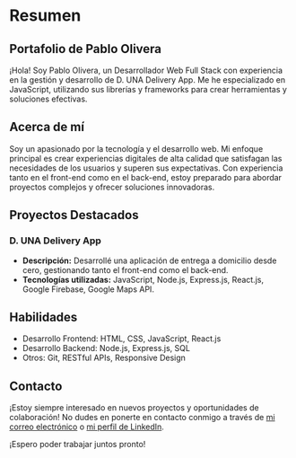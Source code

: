 # Resumen

## Portafolio de Pablo Olivera

¡Hola! Soy Pablo Olivera, un Desarrollador Web Full Stack con experiencia en la gestión y desarrollo de D. UNA Delivery App. Me he especializado en JavaScript, utilizando sus librerías y frameworks para crear herramientas y soluciones efectivas.

## Acerca de mí

Soy un apasionado por la tecnología y el desarrollo web. Mi enfoque principal es crear experiencias digitales de alta calidad que satisfagan las necesidades de los usuarios y superen sus expectativas. Con experiencia tanto en el front-end como en el back-end, estoy preparado para abordar proyectos complejos y ofrecer soluciones innovadoras.

## Proyectos Destacados

### D. UNA Delivery App

- **Descripción:** Desarrollé una aplicación de entrega a domicilio desde cero, gestionando tanto el front-end como el back-end.
- **Tecnologías utilizadas:** JavaScript, Node.js, Express.js, React.js, Google Firebase, Google Maps API.

## Habilidades

- Desarrollo Frontend: HTML, CSS, JavaScript, React.js
- Desarrollo Backend: Node.js, Express.js, SQL
- Otros: Git, RESTful APIs, Responsive Design

## Contacto

¡Estoy siempre interesado en nuevos proyectos y oportunidades de colaboración! No dudes en ponerte en contacto conmigo a través de [mi correo electrónico](mailto:j13olivera@gmail.com) o [mi perfil de LinkedIn](https://www.linkedin.com/in/pablo-olivera-451467292/).

¡Espero poder trabajar juntos pronto!
